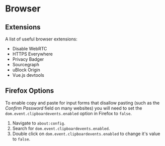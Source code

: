 # Browser

## Extensions

A list of useful browser extensions:

- Disable WebRTC
- HTTPS Everywhere
- Privacy Badger
- Sourcegraph
- uBlock Origin
- Vue.js devtools

## Firefox Options

To enable copy and paste for input forms that disallow pasting (such as the _Confirm Password_ field on many websites) you will need to set the `dom.event.clipboardevents.enabled` option in Firefox to `false`.

1. Navigate to `about:config`.
1. Search for `dom.event.clipboardevents.enabled`.
1. Double click on `dom.event.clipboardevents.enabled` to change it's value to `false`.
